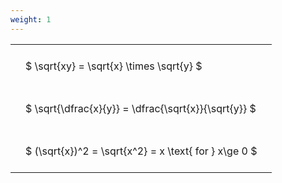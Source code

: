 ```yaml
---
weight: 1
---
```


<style type="text/css">
#T_e8cea th.col_heading {
  text-align: left;
  font-size: 1em;
}
#T_e8cea td {
  text-align: left;
  font-size: 1em;
  padding: 1.5em;
}
</style>
<table id="T_e8cea">
  <thead>
  </thead>
  <tbody>
    <tr>
      <td id="T_e8cea_row0_col0" class="data row0 col0" >$ \sqrt{xy} = \sqrt{x} \times \sqrt{y} $</td>
    </tr>
    <tr>
      <td id="T_e8cea_row1_col0" class="data row1 col0" >$ \sqrt{\dfrac{x}{y}} = \dfrac{\sqrt{x}}{\sqrt{y}} $</td>
    </tr>
    <tr>
      <td id="T_e8cea_row2_col0" class="data row2 col0" >$ (\sqrt{x})^2 = \sqrt{x^2} = x \text{ for } x\ge 0 $</td>
    </tr>
  </tbody>
</table>
